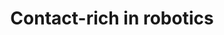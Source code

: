 ---
layout: page
title: Contact-rich in robotics
description: Proposed and implemented SDP-based formulation for joint camera trajectory estimation and depth finetuning.
img: assets/img/c3sdp.gif
importance: 1
category: research
redirect: /assets/pdf/C3-SDP.pdf
---